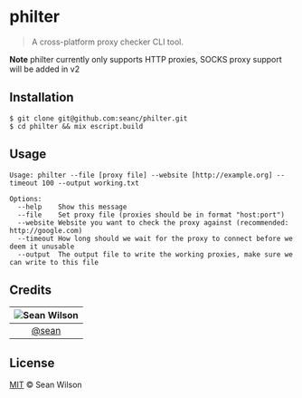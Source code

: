 philter
============
> A cross-platform proxy checker CLI tool.

**Note** philter currently only supports HTTP proxies, SOCKS proxy support will be added in v2

## Installation
```shell
$ git clone git@github.com:seanc/philter.git
$ cd philter && mix escript.build
```

## Usage
```
Usage: philter --file [proxy file] --website [http://example.org] --timeout 100 --output working.txt

Options:
  --help    Show this message
  --file    Set proxy file (proxies should be in format "host:port")
  --website Website you want to check the proxy against (recommended: http://google.com)
  --timeout How long should we wait for the proxy to connect before we deem it unusable
  --output  The output file to write the working proxies, make sure we can write to this file
```

## Credits

|![Sean Wilson][sean-image]|
|:--------:|
| [@sean] |

## License
[MIT][license] &copy; Sean Wilson

<!-- All links must be "tagged" -->
 [@sean]: https://github.com/sean
 [sean-image]: https://avatars0.githubusercontent.com/u/13725538?v=3&s=125
 
 [license]: LICENSE